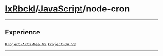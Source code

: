 # [lxRbckl](https://github.com/lxRbckl/lxRbckl/tree/main/README.md)/[JavaScript](https://github.com/lxRbckl/lxRbckl/tree/main/JavaScript)/node-cron

---

## Experience
[`Project-Acta-Mea V5`](https://github.com/lxRbckl/Project-Acta-Mea/blob/V5/README.md) [`Project-JA V3`](https://github.com/lxRbckl/Project-JA/blob/V3/README.md)

---

